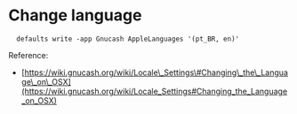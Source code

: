 # Change language

```
  defaults write -app Gnucash AppleLanguages '(pt_BR, en)'
```

Reference:

* [https://wiki.gnucash.org/wiki/Locale\_Settings\#Changing\_the\_Language\_on\_OSX](https://wiki.gnucash.org/wiki/Locale_Settings#Changing_the_Language_on_OSX)



